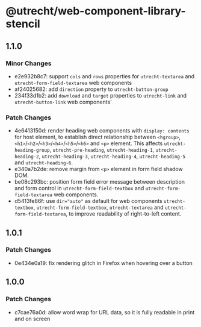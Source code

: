 # @utrecht/web-component-library-stencil

## 1.1.0

### Minor Changes

- e2e932b8c7: support `cols` and `rows` properties for `utrecht-textarea` and `utrecht-form-field-textarea` web components
- af24025682: add `direction` property to `utrecht-button-group`
- 234f33d1b2: add `download` and `target` properties to `utrecht-link` and `utrecht-button-link` web components'

### Patch Changes

- 4e6413150d: render heading web components with `display: contents` for host element, to establish direct relationship between `<hgroup>`, `<h1>`/`<h2>`/`<h3>`/`<h4>`/`<h5>`/`<h6>` and `<p>` element. This affects `utrecht-heading-group`, `utrecht-pre-heading`, `utrecht-heading-1`, `utrecht-heading-2`, `utrecht-heading-3`, `utrecht-heading-4`, `utrecht-heading-5` and `utrecht-heading-6`.
- e340a7b2de: remove margin from `<p>` element in form field shadow DOM.
- be08c293bc: position form field error message between description and form control in `utrecht-form-field-textbox` and `utrecht-form-field-textarea` web components.
- d5413fe86f: use `dir="auto"` as default for web components `utrecht-textbox`, `utrecht-form-field-textbox`, `utrecht-textarea` and `utrecht-form-field-textarea`, to improve readability of right-to-left content.

## 1.0.1

### Patch Changes

- 0e434e0a19: fix rendering glitch in Firefox when hovering over a button

## 1.0.0

### Patch Changes

- c7cae76a0d: allow word wrap for URL data, so it is fully readable in print and on screen
